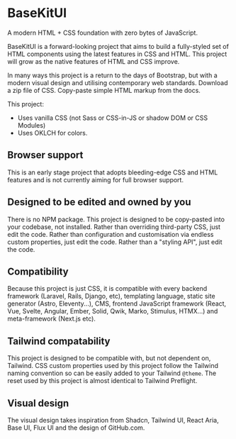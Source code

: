 # BaseKitUI

A modern HTML + CSS foundation with zero bytes of JavaScript.

BaseKitUI is a forward-looking project that aims to build a fully-styled set of HTML components using the latest features in CSS and HTML. This project will grow as the native features of HTML and CSS improve.

In many ways this project is a return to the days of Bootstrap, but with a modern visual design and utilising contemporary web standards. Download a zip file of CSS. Copy-paste simple HTML markup from the docs. 

This project: 
- Uses vanilla CSS (not Sass or CSS-in-JS or shadow DOM or CSS Modules)
- Uses OKLCH for colors.

## Browser support

This is an early stage project that adopts bleeding-edge CSS and HTML features and is not currently aiming for full browser support.

## Designed to be edited and owned by you

There is no NPM package. This project is designed to be copy-pasted into your codebase, not installed. Rather than overriding third-party CSS, just edit the code. Rather than configuration and customisation via endless custom properties, just edit the code. Rather than a "styling API", just edit the code. 

## Compatibility

Because this project is just CSS, it is compatible with every backend framework (Laravel, Rails, Django, etc), templating language, static site generator (Astro, Eleventy...), CMS, frontend JavaScript framework (React, Vue, Svelte, Angular, Ember, Solid, Qwik, Marko, Stimulus, HTMX...) and meta-framework (Next.js etc).

## Tailwind compatability

This project is designed to be compatible with, but not dependent on, Tailwind. CSS custom properties used by this project follow the Tailwind naming convention so can be easily added to your Tailwind `@theme`. The reset used by this project is almost identical to Tailwind Preflight.

## Visual design

The visual design takes inspiration from Shadcn, Tailwind UI, React Aria, Base UI, Flux UI and the design of GitHub.com.